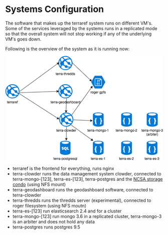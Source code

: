 # Systems Configuration

The software that makes up the terraref system runs on different VM's. Some of the services leveraged by the systems runs in a replicated mode so that the overall system will not stop working if any of the underlying VM's goes down.

Following is the overview of the system as it is running now:

![](../.gitbook/assets/systems.png)



* terraref is the frontend for everything, runs nginx
* terra-clowder runs the data management system clowder, connected to terra-mongo-\[123\], terra-es-\[123\], terra-postgres and the [NCSA storage condo](https://wiki.ncsa.illinois.edu/display/NRE/About+NCSA#AboutNCSA-StorageCondo) \(using NFS mount\)
* terra-geodashboard runs the geodashboard software, connected to terra-clowder
* terra-thredds runs the thredds server \(experimental\), connected to roger filesystem \(using NFS moutn\)
* terra-es-\[123\] run elasticsearch 2.4 and for a cluster
* terra-mongo-\[123\] run mongo 3.6 in a replicated cluster, terra-mongo-3 is an arbiter and does not hold any data
* terra-postgres runs postgres 9.5



